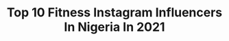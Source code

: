 ---
title: Top 10 Fitness Instagram Influencers In Nigeria In 2021
description: >-
  Find top fitness Instagram influencers in Nigeria in 2021. Most popular hashtags: #endsars #endpolicebrutality #endswat #staysafe.
platform: Instagram
hits: 43
text_top: Discover the top-rated Instagram influencers on inBeat.
text_bottom: Our search engine aggregates 43 Instagram influencers like this in Nigeria for you to pitch.
profiles:
  - username: "lateefwahbson"
    fullname: >-
      Wahab Lateef
    bio: >-
      🇳🇬⚽️ ▪ Winger/Striker ▪ Model ▪ Brand | Fitness | Lifestyle | Fashion ▪ COLLABS | PROMOTIONS (DM/EMAIL) Watch my highlight video⚽👇
    location: "Nigeria"
    followers: 9541
    engagement: 823
    commentsToLikes: 0.119459
    id: ck0tze8pyq0zm0i19kaytuda3
    verified: false
    hashtags: "#cleatworld, #mercurical, #vamesuhype, #cleatnation"
  - username: "divamaka"
    fullname: >-
      Amaka Oguike Brendalyne
    bio: >-
      Saved by Grace, through Faith 💫 Fitness Enthusiast 💪🏼 Brand Influencer Content Creator
    location: "Nigeria"
    followers: 9775
    engagement: 667
    commentsToLikes: 0.160735
    id: ck5hqv4k7trxb0i117dpfciyg
    verified: false
    hashtags: "#highfashion, #holiday, #model, #work"
  - username: "blaqcoffeegram"
    fullname: >-
      Dozie
    bio: >-
      Blaqcoffee Lifestyle. Hospitality || Entertainment || Fitness.
    location: "Nigeria"
    followers: 3299
    engagement: 1375
    commentsToLikes: 0.067328
    id: ckaoww97faqcg0i78lk9vp9rd
    verified: false
    hashtags: "#adventure, #blaqcoffee, #8bouts, #positivevibes"
  - username: "zmariebeauty"
    fullname: >-
      ᏃᎪᏆNᎪᏴ 🇸🇱🇬🇳
    bio: >-
      •D(M)V 📍 •Natural Hair ✨ •Fitness 💪🏾 •YouTube Channel 🎥: ZmarieBeauty 👇🏾Check Me Out 👇🏾
    location: "Nigeria"
    followers: 10906
    engagement: 1790
    commentsToLikes: 0.029532
    id: ck0twog7tg5wg0i19up5sti3j
    verified: false
    hashtags: "#untiltomorrow, #carchronicles"
  - username: "officialmakepeace"
    fullname: >-
      Ugbojiaku Makepeace Micheal
    bio: >-
      Founder @bodytransformation_ng Fitness Enthusiast, Foodie, animal lover.
    location: "Nigeria"
    followers: 12919
    engagement: 259
    commentsToLikes: 0.113973
    id: ck55kas5oyvs40i11uztfwtrg
    verified: false
    hashtags: "#covid, #stayhome, #staysafe, #reformnigeria"
  - username: "msima__"
    fullname: >-
      Ima | Health Coach |📍Lagos 🇳🇬
    bio: >-
      “Willpower knows no obstacles” CELEBRITY/ISSA CPT CEO 👉🏽BodybyIma Fitness LTD ✨PERSONAL TRAINING ✨ONLINE COACHING 📞📧 👻 ima_ima @bodybyima #fitness
    location: "Nigeria"
    followers: 13479
    engagement: 866
    commentsToLikes: 0.073253
    id: ckapc4ojl2ghf0i785mvbw6nj
    verified: false
    hashtags: "#thesweatlife, #fitnessmotivation, #bodybyima, #healthcoach"
  - username: "uzoosimkpa"
    fullname: >-
      UZO O. OSIMKPA
    bio: >-
      ACTOR | DIRECTOR | PRODUCER FITNESS ENTHUSIAST ENTREPRENEUR CEO: @trimyourcloset_ @lagosthriftly
    location: "Nigeria"
    followers: 75619
    engagement: 99
    commentsToLikes: 0.047920
    id: ck5c4qdae1viu0i11a07knpwb
    verified: false
    hashtags: "#uzorazor, #stayhome, #endsars, #endswat"
  - username: "lolaogunnaike"
    fullname: >-
      Lola Ogunnaike
    bio: >-
      Journalist/People TV Anchor/CNN and MSNBC commentator/CouchSurfing Host/Writer/Producer/ProudMommyAndWife/FitnessLover
    location: "Nigeria"
    followers: 27316
    engagement: 162
    commentsToLikes: 0.074062
    id: ck6ubje0u9xce0j713goky8az
    verified: true
    hashtags: "#endsars, #lekkitollgate, #couchsurfing, #lagos"
  - username: "jazzyogaga"
    fullname: >-
      👑JAZZY 👑
    bio: >-
      ♋️ Fitness/Fashion enthusiast @jazz_fittt Black and unapologetic
    location: "Nigeria"
    followers: 16950
    engagement: 528
    commentsToLikes: 0.038572
    id: ck8szwiuppz450j78dg9glcgw
    verified: false
    hashtags: "#endpolicebrutality, #endsars, #endswat, #endbadgovernment"
  - username: "emmanuelumohjr_"
    fullname: >-
      
    bio: >-
      MISTER AFRICA Int’l ‘19/20 Model•Travel•Fitness•Realtor Mr. Ideal Nigeria ’19 Face of NICE(uniport)’18 @bodylab_official @houseoftwitch
    location: "Nigeria"
    followers: 18026
    engagement: 352
    commentsToLikes: 0.045215
    id: ck5c4r36q1x5y0i11bobitut4
    verified: false
    hashtags: "#africanking, #model, #misterafricainternational, #travel"
---
